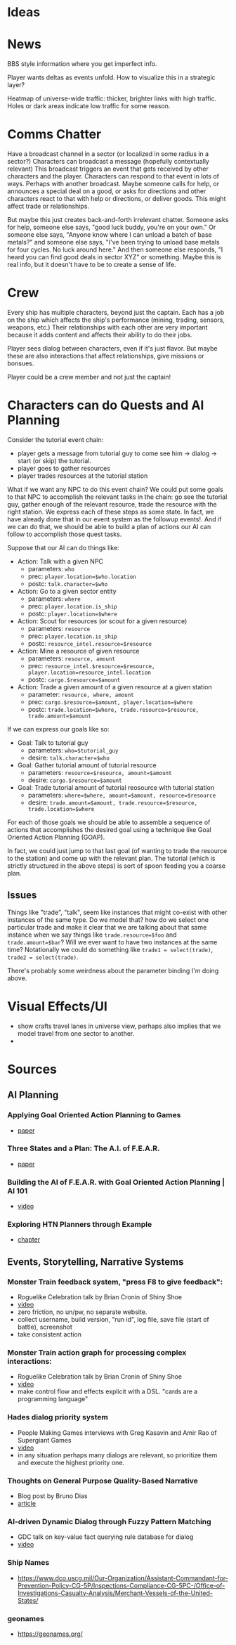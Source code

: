 Ideas
=====

# News

BBS style information where you get imperfect info.

Player wants deltas as events unfold. How to visualize this in a strategic
layer?

Heatmap of universe-wide traffic: thicker, brighter links with high traffic.
Holes or dark areas indicate low traffic for some reason.

# Comms Chatter

Have a broadcast channel in a sector (or localized in some radius in a sector?)
Characters can broadcast a message (hopefully contextually relevant)
This broadcast triggers an event that gets received by other characters and the
player.
Characters can respond to that event in lots of ways. Perhaps with another
broadcast.
Maybe someone calls for help, or announces a special deal on a good, or asks
for directions and other characters react to that with help or directions, or
deliver goods. This might affect trade or relationships.

But maybe this just creates back-and-forth irrelevant chatter. Someone asks for
help, someone else says, "good luck buddy, you're on your own." Or someone else
says, "Anyone know where I can unload a batch of base metals?" and someone else
says, "I've been trying to unload base metals for four cycles. No luck around
here." And then someone else responds, "I heard you can find good deals in
sector XYZ" or something. Maybe this is real info, but it doesn't have to be to
create a sense of life.

# Crew

Every ship has multiple characters, beyond just the captain. Each has a job on
the ship which affects the ship's performance (mining, trading, sensors,
weapons, etc.) Their relationships with each other are very important because
it adds content and affects their ability to do their jobs.

Player sees dialog between characters, even if it's just flavor. But maybe
these are also interactions that affect relationships, give missions or
bonsues.

Player could be a crew member and not just the captain!

# Characters can do Quests and AI Planning

Consider the tutorial event chain:

 * player gets a message from tutorial guy to come see him -> dialog -> start
   (or skip) the tutorial.
 * player goes to gather resources
 * player trades resources at the tutorial station

What if we want any NPC to do this event chain? We could put some goals to that
NPC to accomplish the relevant tasks in the chain: go see the tutorial guy,
gather enough of the relevant resource, trade the resource with the right
station. We express each of these steps as some state. In fact, we have already
done that in our event system as the followup events!. And if we can do that,
we should be able to build a plan of actions our AI can follow to accomplish
those quest tasks.

Suppose that our AI can do things like:

* Action: Talk with a given NPC
  * parameters: `who`
  * prec: `player.location=$who.location`
  * postc: `talk.character=$who`
* Action: Go to a given sector entity
  * parameters: `where`
  * prec: `player.location.is_ship`
  * postc: `player.location=$where`
* Action: Scout for resources (or scout for a given resource)
  * parameters: `resource`
  * prec: `player.location.is_ship`
  * postc: `resource_intel.resource=$resource`
* Action: Mine a resource of given resource
  * parameters: `resource, amount`
  * prec: `resource_intel.$resource=$resource, player.location=resource_intel.location`
  * postc: `cargo.$resource=$amount`
* Action: Trade a given amount of a given resource at a given station
  * parameter: `resource, where, amount`
  * prec: `cargo.$resource=$amount, player.location=$where`
  * postc: `trade.location=$where, trade.resource=$resource, trade.amount=$amount`

If we can express our goals like so:

* Goal: Talk to tutorial guy
  * parameters: `who=$tutorial_guy`
  * desire: `talk.character=$who`
* Goal: Gather tutorial amount of tutorial resource
  * parameters: `resource=$resource, amount=$amount`
  * desire: `cargo.$resource=$amount`
* Goal: Trade tutorial amount of tutorial reosource with tutorial station
  * parameters: `where=$where, amount=$amount, resource=$resource`
  * desire: `trade.amount=$amount, trade.resource=$resource, trade.location=$where`

For each of those goals we should be able to assemble a sequence of actions
that accomplishes the desired goal using a technique like Goal Oriented Action
Planning (GOAP).

In fact, we could just jump to that last goal (of wanting to trade the resource
to the station) and come up with the relevant plan. The tutorial (which is
strictly structured in the above steps) is sort of spoon feeding you a coarse
plan.

## Issues

Things like "trade", "talk", seem like instances that might co-exist with other
instances of the same type. Do we model that? how do we select one particular
trade and make it clear that we are talking about that same instance when we
say things like `trade.resource=$foo` and `trade.amount=$bar`? Will we ever
want to have two instances at the same time? Notationally we could do something
like `trade1 = select(trade)`, `trade2 = select(trade)`.

There's probably some weirdness about the  parameter binding I'm doing above.

# Visual Effects/UI

* show crafts travel lanes in universe view, perhaps also implies that we model
  travel from one sector to another.
*

# Sources

## AI Planning

### Applying Goal Oriented Action Planning to Games
* [paper](https://alumni.media.mit.edu/~jorkin/GOAP_draft_AIWisdom2_2003.pdf)

### Three States and a Plan: The A.I. of F.E.A.R.
* [paper](http://alumni.media.mit.edu/~jorkin/gdc2006_orkin_jeff_fear.pdf)

### Building the AI of F.E.A.R. with Goal Oriented Action Planning | AI 101
* [video](https://www.youtube.com/watch?v=PaOLBOuyswI)

### Exploring HTN Planners through Example
* [chapter](http://www.gameaipro.com/GameAIPro/GameAIPro_Chapter12_Exploring_HTN_Planners_through_Example.pdf)

## Events, Storytelling, Narrative Systems

### Monster Train feedback system, "press F8 to give feedback":
* Roguelike Celebration talk by Brian Cronin of Shiny Shoe
* [video](https://youtu.be/qO3CIpP62Q0?t=959)
* zero friction, no un/pw, no separate website.
* collect username, build version, "run id", log file, save file (start of
  battle), screenshot
* take consistent action

### Monster Train action graph for processing complex interactions:
* Roguelike Celebration talk by Brian Cronin of Shiny Shoe
* [video](https://youtu.be/qO3CIpP62Q0?t=844)
* make control flow and effects explicit with a DSL. "cards are a programming
  language"

### Hades dialog priority system
* People Making Games interviews with Greg Kasavin and Amir Rao of Supergiant Games
* [video](https://www.youtube.com/watch?v=bwdYL0KFA_U)
* in any situation perhaps many dialogs are relevant, so prioritize them and
  execute the highest priority one.

### Thoughts on General Purpose Quality-Based Narrative
* Blog post by Bruno Dias
* [article](https://brunodias.dev/2017/05/30/an-ideal-qbn-system.html)

### AI-driven Dynamic Dialog through Fuzzy Pattern Matching
* GDC talk on key-value fact querying rule database for dialog
* [video](https://www.youtube.com/watch?v=tAbBID3N64A)

### Ship Names
* https://www.dco.uscg.mil/Our-Organization/Assistant-Commandant-for-Prevention-Policy-CG-5P/Inspections-Compliance-CG-5PC-/Office-of-Investigations-Casualty-Analysis/Merchant-Vessels-of-the-United-States/

### geonames
* https://geonames.org/
